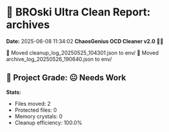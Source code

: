 # 🧹 BROski Ultra Clean Report: archives
**Date:** 2025-06-08 11:34:02
**ChaosGenius OCD Cleaner v2.0** 🧠💜

📁 Moved cleanup_log_20250525_104301.json to env/
📁 Moved archive_log_20250526_190640.json to env/

## 🧠 Project Grade: 😐 Needs Work
**Stats:**
- Files moved: 2
- Protected files: 0
- Memory crystals: 0
- Cleanup efficiency: 100.0%